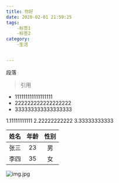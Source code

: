 ```yaml
---
title: 你好
date: 2020-02-01 21:59:25
tags:
	-标签1
	-标签2
category:
	-生活


---
```


段落

>引用

* 111111111111111111
* 222222222222222222
* 333333333333333333

1.11111111111
2.22222222222
3.33333333333

|姓名|年龄|性别|
|:---|:--:|:--:|
|张三|23|男|
|李四|35|女|

![img.jpg](http://q51580kh5.bkt.clouddn.com)
